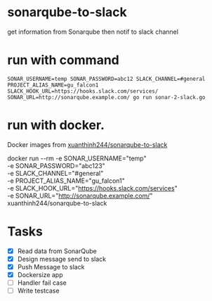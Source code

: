 # sonarqube-to-slack
get information from Sonarqube then notif to slack channel
# run with command

```
SONAR_USERNAME=temp SONAR_PASSWORD=abc12 SLACK_CHANNEL=#general PROJECT_ALIAS_NAME=gu_falcon1 SLACK_HOOK_URL=https://hooks.slack.com/services/ SONAR_URL=http://sonarqube.example.com/ go run sonar-2-slack.go
```

# run with docker. 
Docker images from [xuanthinh244/sonarqube-to-slack](https://hub.docker.com/r/xuanthinh244/sonarqube-to-slack)

docker run --rm -e SONAR_USERNAME="temp"   \
-e SONAR_PASSWORD="abc123" \
-e SLACK_CHANNEL="#general" \
-e PROJECT_ALIAS_NAME="gu_falcon1" \
-e SLACK_HOOK_URL="https://hooks.slack.com/services" \
-e SONAR_URL="http://sonarqube.example.com/" xuanthinh244/sonarqube-to-slack


# Tasks

- [x] Read data from SonarQube
- [x] Design message send to slack
- [x] Push Message to slack
- [x] Dockersize app
- [ ] Handler fail case
- [ ] Write testcase

